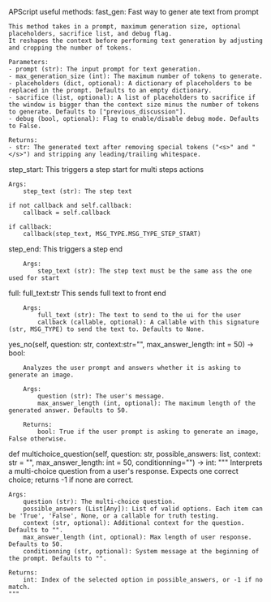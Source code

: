 APScript useful methods:
fast_gen:
    Fast way to gener       ate text from prompt
    
    This method takes in a prompt, maximum generation size, optional placeholders, sacrifice list, and debug flag.
    It reshapes the context before performing text generation by adjusting and cropping the number of tokens.
    
    Parameters:
    - prompt (str): The input prompt for text generation.
    - max_generation_size (int): The maximum number of tokens to generate.
    - placeholders (dict, optional): A dictionary of placeholders to be replaced in the prompt. Defaults to an empty dictionary.
    - sacrifice (list, optional): A list of placeholders to sacrifice if the window is bigger than the context size minus the number of tokens to generate. Defaults to ["previous_discussion"].
    - debug (bool, optional): Flag to enable/disable debug mode. Defaults to False.
    
    Returns:
    - str: The generated text after removing special tokens ("<s>" and "</s>") and stripping any leading/trailing whitespace.

step_start:
    This triggers a step start for multi steps actions

    Args:
        step_text (str): The step text

    if not callback and self.callback:
        callback = self.callback

    if callback:
        callback(step_text, MSG_TYPE.MSG_TYPE_STEP_START)

step_end:
        This triggers a step end

        Args:
            step_text (str): The step text must be the same ass the one used for start

full:
        full_text:str
        This sends full text to front end

        Args:
            full_text (str): The text to send to the ui for the user
            callback (callable, optional): A callable with this signature (str, MSG_TYPE) to send the text to. Defaults to None.

yes_no(self, question: str, context:str="", max_answer_length: int = 50) -> bool:

        Analyzes the user prompt and answers whether it is asking to generate an image.

        Args:
            question (str): The user's message.
            max_answer_length (int, optional): The maximum length of the generated answer. Defaults to 50.

        Returns:
            bool: True if the user prompt is asking to generate an image, False otherwise.

def multichoice_question(self, question: str, possible_answers: list, context: str = "", max_answer_length: int = 50, conditionning="") -> int:
    """
    Interprets a multi-choice question from a user's response. Expects one correct choice; returns -1 if none are correct.

    Args:
        question (str): The multi-choice question.
        possible_answers (List[Any]): List of valid options. Each item can be 'True', 'False', None, or a callable for truth testing.
        context (str, optional): Additional context for the question. Defaults to "".
        max_answer_length (int, optional): Max length of user response. Defaults to 50.
        conditionning (str, optional): System message at the beginning of the prompt. Defaults to "".

    Returns:
        int: Index of the selected option in possible_answers, or -1 if no match.
    """